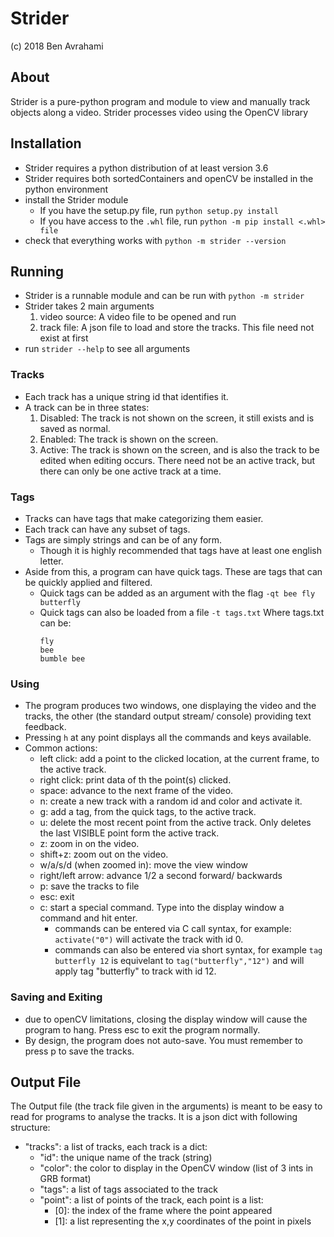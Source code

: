 # Strider
(c) 2018 Ben Avrahami
## About
Strider is a pure-python program and module to view and manually track objects along a video. Strider processes video using the OpenCV library
## Installation
* Strider requires a python distribution of at least version 3.6
* Strider requires both sortedContainers and openCV be installed in the python environment
* install the Strider module
    * If you have the setup.py file, run ```python setup.py install```
    * If you have access to the ```.whl``` file, run ```python -m pip install <.whl> file```
* check that everything works with ```python -m strider --version```
## Running
* Strider is a runnable module and can be run with ```python -m strider```
* Strider takes 2 main arguments
    1. video source: A video file to be opened and run
    2. track file: A json file to load and store the tracks. This file need not exist at first 
* run ```strider --help``` to see all arguments
### Tracks
* Each track has a unique string id that identifies it.
* A track can be in three states:
    1. Disabled: The track is not shown on the screen, it still exists and is saved as normal.
    2. Enabled: The track is shown on the screen.
    3. Active: The track is shown on the screen, and is also the track to be edited when editing occurs. There need not be an active track, but there can only be one active track at a time.
### Tags
* Tracks can have tags that make categorizing them easier.
* Each track can have any subset of tags.
* Tags are simply strings and can be of any form.
    * Though it is highly recommended that tags have at least one english letter.
* Aside from this, a program can have quick tags. These are tags that can be quickly applied and filtered.
    * Quick tags can be added as an argument with the flag ```-qt bee fly butterfly```
    * Quick tags can also be loaded from a file ```-t tags.txt``` Where tags.txt can be:
        ```text
        fly
        bee
        bumble bee
        ```
### Using
* The program produces two windows, one displaying the video and the tracks, the other (the standard output stream/ console) providing text feedback.
* Pressing ```h``` at any point displays all the commands and keys available.
* Common actions:
    * left click: add a point to the clicked location, at the current frame, to the active track.
    * right click: print data of th the point(s) clicked.
    * space: advance to the next frame of the video.
    * n: create a new track with a random id and color and activate it.
    * g: add a tag, from the quick tags, to the active track.
    * u: delete the most recent point from the active track. Only deletes the last VISIBLE point form the active track.
    * z: zoom in on the video.
    * shift+z: zoom out on the video.
    * w/a/s/d (when zoomed in): move the view window
    * right/left arrow: advance 1/2 a second forward/ backwards
    * p: save the tracks to file
    * esc: exit
    * c: start a special command. Type into the display window a command and hit enter.
        * commands can be entered via C call syntax, for example: ```activate("0")``` will activate the track with id 0.
        * commands can also be entered via short syntax, for example ```tag butterfly 12``` is equivelant to ```tag("butterfly","12")``` and will apply tag "butterfly" to track with id 12.
### Saving and Exiting
* due to openCV limitations, closing the display window will cause the program to hang. Press esc to exit the program normally.
* By design, the program does not auto-save. You must remember to press p to save the tracks.         

## Output File
The Output file (the track file given in the arguments) is meant to be easy to read for programs to analyse the tracks. It is a json dict with following structure:
* "tracks": a list of tracks, each track is a dict:
    * "id": the unique name of the track (string)
    * "color": the color to display in the OpenCV window (list of 3 ints in GRB format)
    * "tags": a list of tags associated to the track
    * "point": a list of points of the track, each point is a list:
        * \[0]: the index of the frame where the point appeared
        * \[1]: a list representing the x,y coordinates of the point in pixels 